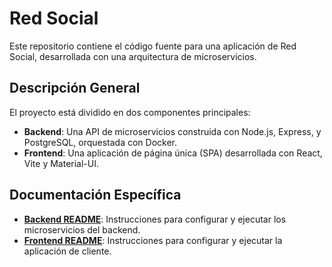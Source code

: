 # Red Social

Este repositorio contiene el código fuente para una aplicación de Red Social, desarrollada con una arquitectura de microservicios.

## Descripción General

El proyecto está dividido en dos componentes principales:

-   **Backend**: Una API de microservicios construida con Node.js, Express, y PostgreSQL, orquestada con Docker.
-   **Frontend**: Una aplicación de página única (SPA) desarrollada con React, Vite y Material-UI.

## Documentación Específica

-   **[Backend README](./backend/README.md)**: Instrucciones para configurar y ejecutar los microservicios del backend.
-   **[Frontend README](./frontend/README.md)**: Instrucciones para configurar y ejecutar la aplicación de cliente. 
